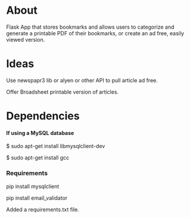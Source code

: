 # About
Flask App that stores bookmarks and allows users to categorize and generate a printable PDF of their bookmarks, 
or create an ad free, easily viewed version. 


# Ideas
Use newspapr3 lib or alyen or other API to pull article ad free. 

Offer Broadsheet printable version of articles.


# Dependencies
#### If using a MySQL database

$ sudo apt-get install libmysqlclient-dev

$ sudo apt-get install gcc


### Requirements
pip install mysqlclient 

pip install email_validator

Added a requirements.txt file. 
